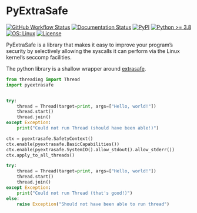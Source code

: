 # PyExtraSafe

[![GitHub Workflow Status](https://img.shields.io/github/actions/workflow/status/Kijewski/pyextrasafe/ci.yml?branch=main&logo=github&logoColor=efefef&style=flat-square)](https://github.com/Kijewski/pyextrasafe/actions/workflows/ci.yml)
[![Documentation Status](https://img.shields.io/readthedocs/pyextrasafe?logo=readthedocs&logoColor=efefef&style=flat-square)](https://pyextrasafe.readthedocs.io/)
[![PyPI](https://img.shields.io/pypi/v/pyextrasafe?logo=pypi&logoColor=efefef&style=flat-square)](https://pypi.org/project/pyextrasafe/)
[![Python >= 3.8](https://img.shields.io/badge/python-%E2%89%A5%203.8-informational?logo=python&logoColor=efefef&style=flat-square)](https://www.python.org/)
[![OS: Linux](https://img.shields.io/badge/os-linux-informational?logo=linux&logoColor=efefef&style=flat-square)](https://www.kernel.org/)
[![License](https://img.shields.io/badge/license-Apache--2.0-informational?logo=apache&logoColor=efefef&style=flat-square)](/LICENSE.md)

PyExtraSafe is a library that makes it easy to improve your program’s security by selectively
allowing the syscalls it can perform via the Linux kernel’s seccomp facilities.

The python library is a shallow wrapper around [extrasafe](https://docs.rs/extrasafe/0.1.2/extrasafe/index.html).

```python
from threading import Thread
import pyextrasafe


try:
    thread = Thread(target=print, args=["Hello, world!"])
    thread.start()
    thread.join()
except Exception:
    print("Could not run Thread (should have been able!)")

ctx = pyextrasafe.SafetyContext()
ctx.enable(pyextrasafe.BasicCapabilities())
ctx.enable(pyextrasafe.SystemIO().allow_stdout().allow_stderr())
ctx.apply_to_all_threads()

try:
    thread = Thread(target=print, args=["Hello, world!"])
    thread.start()
    thread.join()
except Exception:
    print("Could not run Thread (that's good!)")
else:
    raise Exception("Should not have been able to run thread")
```
